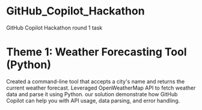 # GitHub_Copilot_Hackathon
GitHub Copilot Hackathon  round 1 task
# Theme 1: Weather Forecasting Tool (Python)
Created a command-line tool that accepts a city's name and returns the current weather forecast. Leveraged OpenWeatherMap API to fetch weather data and parse it using Python. our solution demonstrate how GitHub Copilot can help you with API usage, data parsing, and error handling.
